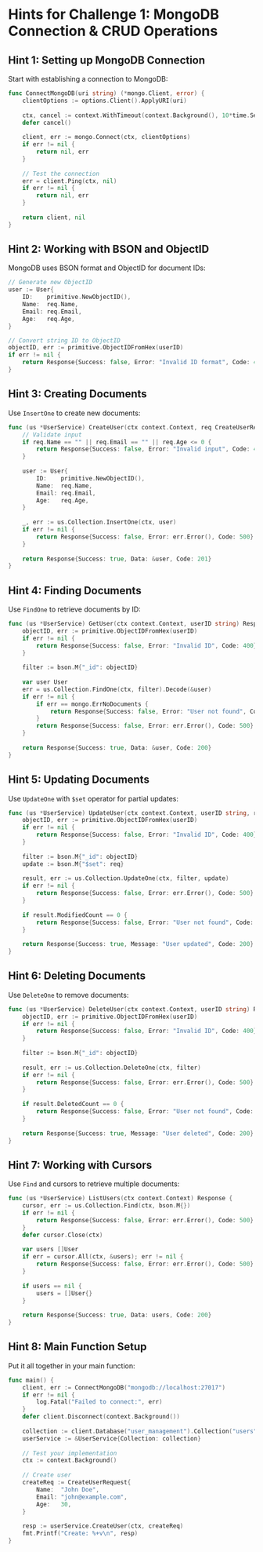 # Hints for Challenge 1: MongoDB Connection & CRUD Operations

## Hint 1: Setting up MongoDB Connection

Start with establishing a connection to MongoDB:

```go
func ConnectMongoDB(uri string) (*mongo.Client, error) {
    clientOptions := options.Client().ApplyURI(uri)
    
    ctx, cancel := context.WithTimeout(context.Background(), 10*time.Second)
    defer cancel()
    
    client, err := mongo.Connect(ctx, clientOptions)
    if err != nil {
        return nil, err
    }
    
    // Test the connection
    err = client.Ping(ctx, nil)
    if err != nil {
        return nil, err
    }
    
    return client, nil
}
```

## Hint 2: Working with BSON and ObjectID

MongoDB uses BSON format and ObjectID for document IDs:

```go
// Generate new ObjectID
user := User{
    ID:    primitive.NewObjectID(),
    Name:  req.Name,
    Email: req.Email,
    Age:   req.Age,
}

// Convert string ID to ObjectID
objectID, err := primitive.ObjectIDFromHex(userID)
if err != nil {
    return Response{Success: false, Error: "Invalid ID format", Code: 400}
}
```

## Hint 3: Creating Documents

Use `InsertOne` to create new documents:

```go
func (us *UserService) CreateUser(ctx context.Context, req CreateUserRequest) Response {
    // Validate input
    if req.Name == "" || req.Email == "" || req.Age <= 0 {
        return Response{Success: false, Error: "Invalid input", Code: 400}
    }
    
    user := User{
        ID:    primitive.NewObjectID(),
        Name:  req.Name,
        Email: req.Email,
        Age:   req.Age,
    }
    
    _, err := us.Collection.InsertOne(ctx, user)
    if err != nil {
        return Response{Success: false, Error: err.Error(), Code: 500}
    }
    
    return Response{Success: true, Data: &user, Code: 201}
}
```

## Hint 4: Finding Documents

Use `FindOne` to retrieve documents by ID:

```go
func (us *UserService) GetUser(ctx context.Context, userID string) Response {
    objectID, err := primitive.ObjectIDFromHex(userID)
    if err != nil {
        return Response{Success: false, Error: "Invalid ID", Code: 400}
    }
    
    filter := bson.M{"_id": objectID}
    
    var user User
    err = us.Collection.FindOne(ctx, filter).Decode(&user)
    if err != nil {
        if err == mongo.ErrNoDocuments {
            return Response{Success: false, Error: "User not found", Code: 404}
        }
        return Response{Success: false, Error: err.Error(), Code: 500}
    }
    
    return Response{Success: true, Data: &user, Code: 200}
}
```

## Hint 5: Updating Documents

Use `UpdateOne` with `$set` operator for partial updates:

```go
func (us *UserService) UpdateUser(ctx context.Context, userID string, req UpdateUserRequest) Response {
    objectID, err := primitive.ObjectIDFromHex(userID)
    if err != nil {
        return Response{Success: false, Error: "Invalid ID", Code: 400}
    }
    
    filter := bson.M{"_id": objectID}
    update := bson.M{"$set": req}
    
    result, err := us.Collection.UpdateOne(ctx, filter, update)
    if err != nil {
        return Response{Success: false, Error: err.Error(), Code: 500}
    }
    
    if result.ModifiedCount == 0 {
        return Response{Success: false, Error: "User not found", Code: 404}
    }
    
    return Response{Success: true, Message: "User updated", Code: 200}
}
```

## Hint 6: Deleting Documents

Use `DeleteOne` to remove documents:

```go
func (us *UserService) DeleteUser(ctx context.Context, userID string) Response {
    objectID, err := primitive.ObjectIDFromHex(userID)
    if err != nil {
        return Response{Success: false, Error: "Invalid ID", Code: 400}
    }
    
    filter := bson.M{"_id": objectID}
    
    result, err := us.Collection.DeleteOne(ctx, filter)
    if err != nil {
        return Response{Success: false, Error: err.Error(), Code: 500}
    }
    
    if result.DeletedCount == 0 {
        return Response{Success: false, Error: "User not found", Code: 404}
    }
    
    return Response{Success: true, Message: "User deleted", Code: 200}
}
```

## Hint 7: Working with Cursors

Use `Find` and cursors to retrieve multiple documents:

```go
func (us *UserService) ListUsers(ctx context.Context) Response {
    cursor, err := us.Collection.Find(ctx, bson.M{})
    if err != nil {
        return Response{Success: false, Error: err.Error(), Code: 500}
    }
    defer cursor.Close(ctx)
    
    var users []User
    if err = cursor.All(ctx, &users); err != nil {
        return Response{Success: false, Error: err.Error(), Code: 500}
    }
    
    if users == nil {
        users = []User{}
    }
    
    return Response{Success: true, Data: users, Code: 200}
}
```

## Hint 8: Main Function Setup

Put it all together in your main function:

```go
func main() {
    client, err := ConnectMongoDB("mongodb://localhost:27017")
    if err != nil {
        log.Fatal("Failed to connect:", err)
    }
    defer client.Disconnect(context.Background())
    
    collection := client.Database("user_management").Collection("users")
    userService := &UserService{Collection: collection}
    
    // Test your implementation
    ctx := context.Background()
    
    // Create user
    createReq := CreateUserRequest{
        Name:  "John Doe",
        Email: "john@example.com",
        Age:   30,
    }
    
    resp := userService.CreateUser(ctx, createReq)
    fmt.Printf("Create: %+v\n", resp)
}
```